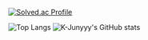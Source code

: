 <!-- [![Solved.ac Profile](http://mazassumnida.wtf/api/generate_badge?boj=lebind12)](https://solved.ac/lebind12) -->
[![Solved.ac Profile](http://mazassumnida.wtf/api/v2/generate_badge?boj=lebind12)](https://solved.ac/lebind12)

![Top Langs](https://github-readme-stats.vercel.app/api/top-langs/?username=lebind12&layout=dracula&theme=Demo)
![K-Junyyy's GitHub stats](https://github-readme-stats.vercel.app/api?username=K-Junyyy&show_icons=true&theme=tokyonight)  


<!--
**lebind12/lebind12** is a ✨ _special_ ✨ repository because its `README.md` (this file) appears on your GitHub profile.

Here are some ideas to get you started:

- 🔭 I’m currently working on ...
- 🌱 I’m currently learning ...
- 👯 I’m looking to collaborate on ...
- 🤔 I’m looking for help with ...
- 💬 Ask me about ...
- 📫 How to reach me: ...
- 😄 Pronouns: ...
- ⚡ Fun fact: ...
-->
